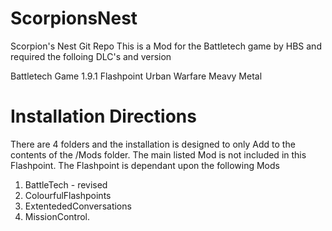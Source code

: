 # ScorpionsNest
Scorpion's Nest Git Repo
This is a Mod for the Battletech game by HBS and required the folloing DLC's and version

Battletech Game 1.9.1
Flashpoint
Urban Warfare
Meavy Metal

# Installation Directions

There are 4 folders and the installation is designed to only Add to the contents of the /Mods folder. The main listed Mod is not included in this Flashpoint.  The Flashpoint is dependant upon the following Mods
1. BattleTech - revised
2. ColourfulFlashpoints
3. ExtentededConversations
4. MissionControl.
